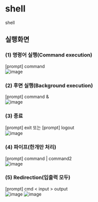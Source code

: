 # shell
shell

## 실행화면
### (1) 명령어 실행(Command execution) 
[prompt] command
<br>
![image](https://user-images.githubusercontent.com/88522164/201664127-29f059bc-179f-456c-a327-c8de887b74be.png)

 
### (2) 후면 실행(Background execution) 
[prompt] command &
<br>
![image](https://user-images.githubusercontent.com/88522164/201664144-c87e17d6-f23b-4979-8a5b-476aae394fc2.png)

 
### (3)  종료
[prompt] exit  또는
[prompt] logout
<br>
![image](https://user-images.githubusercontent.com/88522164/201664163-a193f4dd-8b46-4a92-9969-78205716a7ad.png)

 
### (4)  파이프(한개만 처리)
[prompt] command | command2
<br>
![image](https://user-images.githubusercontent.com/88522164/201664181-8d5b19ff-a168-4c52-94ed-9e08c25f0480.png)

 
### (5) Redirection(입출력 모두)
[prompt] cmd < input > output
<br>
![image](https://user-images.githubusercontent.com/88522164/201664196-f2593664-97b4-466f-851a-cf1d1afef92a.png)
![image](https://user-images.githubusercontent.com/88522164/201664208-44910635-bf7a-4aa3-b61f-363ef1235873.png)

  
